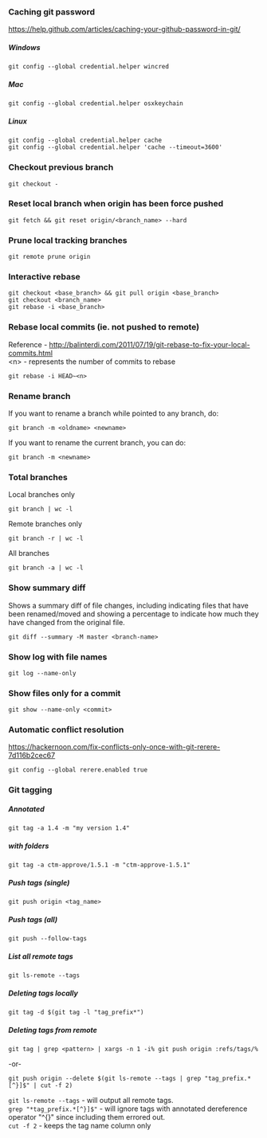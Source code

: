 ### Caching git password
https://help.github.com/articles/caching-your-github-password-in-git/

##### Windows
`git config --global credential.helper wincred`

##### Mac
`git config --global credential.helper osxkeychain`

##### Linux
```
git config --global credential.helper cache
git config --global credential.helper 'cache --timeout=3600'
```

### Checkout previous branch

`git checkout -`

### Reset local branch when origin has been force pushed

`git fetch && git reset origin/<branch_name> --hard`

### Prune local tracking branches

`git remote prune origin`

### Interactive rebase

```
git checkout <base_branch> && git pull origin <base_branch>
git checkout <branch_name>
git rebase -i <base_branch>
```

### Rebase local commits (ie. not pushed to remote)

Reference - http://balinterdi.com/2011/07/19/git-rebase-to-fix-your-local-commits.html  
&lt;n&gt; - represents the number of commits to rebase

`git rebase -i HEAD~<n>`

### Rename branch

If you want to rename a branch while pointed to any branch, do:

`git branch -m <oldname> <newname>`

If you want to rename the current branch, you can do:

`git branch -m <newname>`

### Total branches

Local branches only

`git branch | wc -l `

Remote branches only

`git branch -r | wc -l`

All branches

`git branch -a | wc -l`

### Show summary diff

Shows a summary diff of file changes, including indicating files that have been renamed/moved and showing a percentage to indicate how much they have changed from the original file.

`git diff --summary -M master <branch-name>`

### Show log with file names

`git log --name-only`

### Show files only for a commit

`git show --name-only <commit>`

### Automatic conflict resolution

https://hackernoon.com/fix-conflicts-only-once-with-git-rerere-7d116b2cec67

`git config --global rerere.enabled true`

### Git tagging

##### Annotated

`git tag -a 1.4 -m "my version 1.4"`

##### with folders

`git tag -a ctm-approve/1.5.1 -m "ctm-approve-1.5.1"`

##### Push tags (single)

`git push origin <tag_name>`

##### Push tags (all)

`git push --follow-tags`

##### List all remote tags

`git ls-remote --tags`

##### Deleting tags locally

`git tag -d $(git tag -l "tag_prefix*")`

##### Deleting tags from remote

`git tag | grep <pattern> | xargs -n 1 -i% git push origin :refs/tags/%`

-or-

`git push origin --delete $(git ls-remote --tags | grep "tag_prefix.*[^}]$" | cut -f 2)`

`git ls-remote --tags` - will output all remote tags.  
`grep "*tag_prefix.*[^}]$"` - will ignore tags with annotated dereference operator "^{}" since including them errored out.  
`cut -f 2` - keeps the tag name column only  
